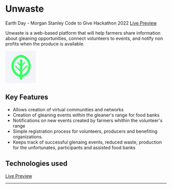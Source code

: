 # Unwaste
 Earth Day - Morgan Stanley Code to Give Hackathon 2022  [Live Preview](https://oaxp.github.io/Unwaste/)
 
Unwaste is a web-based platform that will help farmers share  information about gleaning opportunities, connect volunteers to events, and notify non profits when the produce is available.
 
 ![](images/leaf.png)
 
## Key Features

- Allows creation of virtual communities and networks 
- Creation of gleaning events within the gleaner's range for food banks 
- Notifications on new events created by farmers whithin the volunteer's range 
- Simple registration process for volunteers, producers and benefiting organizations.
- Keeps track of successful glenaing events, reduced waste, production for the unfortunates, participants and assisted food banks 
 
 ## Technologies used 
 
 [Live Preview](https://oaxp.github.io/Unwaste/)
<hr>

